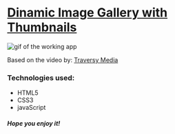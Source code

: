 # [Dinamic Image Gallery with Thumbnails](https://elena-in-code.github.io/Image-gallery-thumbnails/ "live sample")


![](https://user-images.githubusercontent.com/30567608/35387171-f50844d6-01ce-11e8-8524-d66b66f4d11e.gif "gif of the working app")



Based on the video by:
	[Traversy Media](https://www.youtube.com/watch?time_continue=9&v=afoxd5b0bJo "see the full tutorial and make your own")
	

### Technologies used: 

+ HTML5
+ CSS3
+ javaScript

##### Hope you enjoy it!
